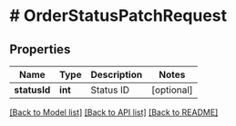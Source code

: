 # # OrderStatusPatchRequest

## Properties

Name | Type | Description | Notes
------------ | ------------- | ------------- | -------------
**statusId** | **int** | Status ID | [optional]

[[Back to Model list]](../../README.md#models) [[Back to API list]](../../README.md#endpoints) [[Back to README]](../../README.md)
